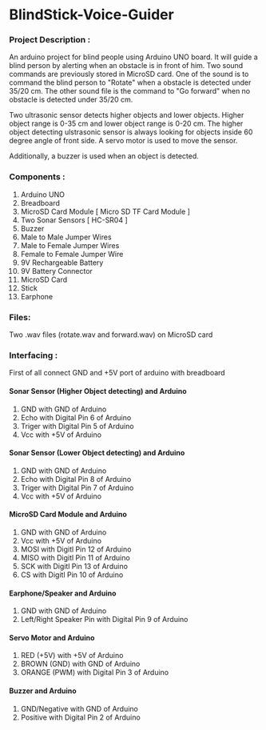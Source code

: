 # BlindStick-Voice-Guider

### Project Description :
An arduino project for blind people using Arduino UNO board. It will guide a blind person by alerting when an obstacle is in front of him. Two sound commands are previously stored in MicroSD card. One of the sound is to command the blind person to "Rotate" when a obstacle is detected under 35/20 cm. The other sound file is the command to "Go forward" when no obstacle is detected under 35/20 cm.   
                
Two ultrasonic sensor detects higher objects and lower objects. Higher object range is 0-35 cm and lower object range is 0-20 cm.  The higher object detecting ulstrasonic sensor is always looking for objects inside 60 degree angle of front side. A servo motor is used to move the sensor.        
                
Additionally, a buzzer is used when an object is detected.

### Components :
1. Arduino UNO
2. Breadboard
3. MicroSD Card Module [ Micro SD TF Card Module ]
4. Two Sonar Sensors [ HC-SR04 ]
5. Buzzer
6. Male to Male Jumper Wires
7. Male to Female Jumper Wires
8. Female to Female Jumper Wire
9. 9V Rechargeable Battery
10. 9V Battery Connector
11. MicroSD Card
12. Stick
13. Earphone

### Files:
Two .wav files (rotate.wav and forward.wav) on MicroSD card

### Interfacing :
First of all connect GND and +5V port of arduino with breadboard
#### Sonar Sensor (Higher Object detecting) and Arduino
1. GND with GND of Arduino
2. Echo with Digital Pin 6 of Arduino
3. Triger with Digital Pin 5 of Arduino
4. Vcc with +5V of Arduino
#### Sonar Sensor (Lower Object detecting) and Arduino
1. GND with GND of Arduino
2. Echo with Digital Pin 8 of Arduino
3. Triger with Digital Pin 7 of Arduino
4. Vcc with +5V of Arduino
#### MicroSD Card Module and Arduino
1. GND with GND of Arduino
2. Vcc with +5V of Arduino
3. MOSI with Digitl Pin 12 of Arduino
4. MISO with Digitl Pin 11 of Arduino
5. SCK with Digitl Pin 13 of Arduino
6. CS with Digitl Pin 10 of Arduino
#### Earphone/Speaker and Arduino
1. GND with GND of Arduino
2. Left/Right Speaker Pin with Digital Pin 9 of Arduino
#### Servo Motor and Arduino
1. RED (+5V) with +5V of Arduino
2. BROWN (GND) with GND of Arduino
3. ORANGE (PWM) with Digital Pin 3 of Arduino
#### Buzzer and Arduino
1. GND/Negative with GND of Arduino
2. Positive with Digital Pin 2 of Arduino
